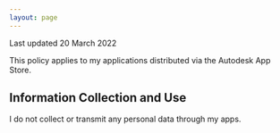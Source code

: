 ```yaml
---
layout: page
---
```

Last updated 20 March 2022

This policy applies to my applications distributed via the Autodesk App Store. 

## Information Collection and Use
I do not collect or transmit any personal data through my apps.
